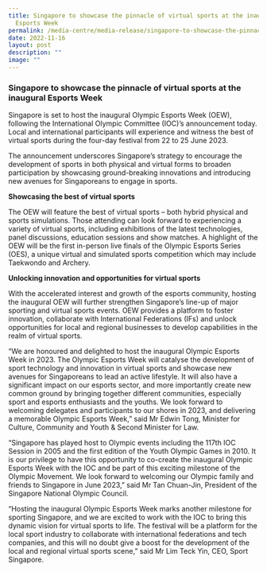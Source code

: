 ```yaml
---
title: Singapore to showcase the pinnacle of virtual sports at the inaugural
  Esports Week
permalink: /media-centre/media-release/singapore-to-showcase-the-pinnacle-of-virtual-sports-at-the-inaugural/
date: 2022-11-16
layout: post
description: ""
image: ""
---
```

### **Singapore to showcase the pinnacle of virtual sports at the inaugural Esports Week**

Singapore is set to host the inaugural Olympic Esports Week (OEW), following the International Olympic Committee (IOC)’s announcement today. Local and international participants will experience and witness the best of virtual sports during the four-day festival from 22 to 25 June 2023.

The announcement underscores Singapore’s strategy to encourage the development of sports in both physical and virtual forms to broaden participation by showcasing ground-breaking innovations and introducing new avenues for Singaporeans to engage in sports.

**Showcasing the best of virtual sports**

The OEW will feature the best of virtual sports – both hybrid physical and sports simulations. Those attending can look forward to experiencing a variety of virtual sports, including exhibitions of the latest technologies, panel discussions, education sessions and show matches. A highlight of the OEW will be the first in-person live finals of the Olympic Esports Series (OES), a unique virtual and simulated sports competition which may include Taekwondo and Archery.

**Unlocking innovation and opportunities for virtual sports**

With the accelerated interest and growth of the esports community, hosting the inaugural OEW will further strengthen Singapore’s line-up of major sporting and virtual sports events. OEW provides a platform to foster innovation, collaborate with International Federations (IFs) and unlock opportunities for local and regional businesses to develop capabilities in the realm of virtual sports.

“We are honoured and delighted to host the inaugural Olympic Esports Week in 2023. The Olympic Esports Week will catalyse the development of sport technology and innovation in virtual sports and showcase new avenues for Singaporeans to lead an active lifestyle. It will also have a significant impact on our esports sector, and more importantly create new common ground by bringing together different communities, especially sport and esports enthusiasts and the youths. We look forward to welcoming delegates and participants to our shores in 2023, and delivering a memorable Olympic Esports Week,” said Mr Edwin Tong, Minister for Culture, Community and Youth & Second Minister for Law.

“Singapore has played host to Olympic events including the 117th IOC Session in 2005 and the first edition of the Youth Olympic Games in 2010. It is our privilege to have this opportunity to co-create the inaugural Olympic Esports Week with the IOC and be part of this exciting milestone of the Olympic Movement. We look forward to welcoming our Olympic family and friends to Singapore in June 2023,” said Mr Tan Chuan-Jin, President of the Singapore National Olympic Council.

“Hosting the inaugural Olympic Esports Week marks another milestone for sporting Singapore, and we are excited to work with the IOC to bring this dynamic vision for virtual sports to life. The festival will be a platform for the local sport industry to collaborate with international federations and tech companies, and this will no doubt give a boost for the development of the local and regional virtual sports scene,” said Mr Lim Teck Yin, CEO, Sport Singapore.